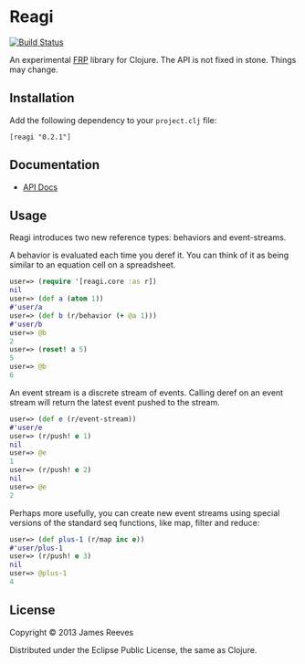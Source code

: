 # Reagi

[![Build Status](https://travis-ci.org/weavejester/reagi.png?branch=master)](https://travis-ci.org/weavejester/reagi)

An experimental [FRP][1] library for Clojure. The API is not fixed in
stone. Things may change.

[1]: http://en.wikipedia.org/wiki/Functional_reactive_programming

## Installation

Add the following dependency to your `project.clj` file:

    [reagi "0.2.1"]

## Documentation

* [API Docs](http://weavejester.github.io/reagi/reagi.core.html)

## Usage

Reagi introduces two new reference types: behaviors and event-streams.

A behavior is evaluated each time you deref it. You can think of it as
being similar to an equation cell on a spreadsheet.

```clojure
user=> (require '[reagi.core :as r])
nil
user=> (def a (atom 1))
#'user/a
user=> (def b (r/behavior (+ @a 1)))
#'user/b
user=> @b
2
user=> (reset! a 5)
5
user=> @b
6
```

An event stream is a discrete stream of events. Calling deref on an
event stream will return the latest event pushed to the stream.

```clojure
user=> (def e (r/event-stream))
#'user/e
user=> (r/push! e 1)
nil
user=> @e
1
user=> (r/push! e 2)
nil
user=> @e
2
```

Perhaps more usefully, you can create new event streams using special
versions of the standard seq functions, like map, filter and reduce:

```clojure
user=> (def plus-1 (r/map inc e))
#'user/plus-1
user=> (r/push! e 3)
nil
user=> @plus-1
4
```

## License

Copyright © 2013 James Reeves

Distributed under the Eclipse Public License, the same as Clojure.

